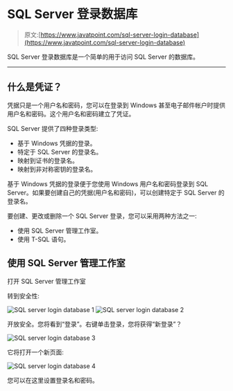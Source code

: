 # SQL Server 登录数据库

> 原文:[https://www.javatpoint.com/sql-server-login-database](https://www.javatpoint.com/sql-server-login-database)

SQL Server 登录数据库是一个简单的用于访问 SQL Server 的数据库。

* * *

## 什么是凭证？

凭据只是一个用户名和密码，您可以在登录到 Windows 甚至电子邮件帐户时提供用户名和密码。这个用户名和密码建立了凭证。

SQL Server 提供了四种登录类型:

*   基于 Windows 凭据的登录。
*   特定于 SQL Server 的登录名。
*   映射到证书的登录名。
*   映射到非对称密钥的登录名。

基于 Windows 凭据的登录便于您使用 Windows 用户名和密码登录到 SQL Server。如果要创建自己的凭据(用户名和密码)，可以创建特定于 SQL Server 的登录名。

要创建、更改或删除一个 SQL Server 登录，您可以采用两种方法之一:

*   使用 SQL Server 管理工作室。
*   使用 T-SQL 语句。

## 使用 SQL Server 管理工作室

打开 SQL Server 管理工作室

转到安全性:

![SQL server login database 1](../Images/8cf01496971a21de53b2840aaa255ca3.png) ![SQL server login database 2](../Images/636674ddaf4714b99b97e0ec62a4892e.png)

开放安全。您将看到“登录”。右键单击登录，您将获得“新登录”？

![SQL server login database 3](../Images/508af396a8c07565eb7e53e2657d4f90.png)

它将打开一个新页面:

![SQL server login database 4](../Images/946193095942c870b31743bbd22f418a.png)

您可以在这里设置登录名和密码。
